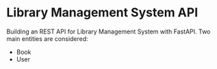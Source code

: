 # Library Management System API

Building an REST API for Library Management System with FastAPI.
Two main entities are considered:
- Book
- User

